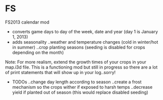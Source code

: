 # FS
FS2013 calendar mod

- converts game days to day of the week, date and year (day 1 is January 1, 2013)
- adds seasonality
    ..weather and temperature changes (cold in winter/hot in summer)
    ..crop planting seasons (seeding is disabled for crops depending on the month)

Note: For more realism, extend the growth times of your crops in your map.i3d file.
      This is a functioning mod but still in progress so there are a lot of print statements that will show up in your log..sorry!


- TODOs
    ..change day length according to season
    ..create a frost mechanism so the crops wither if exposed to harsh temps
    ..decrease yield if planted out of season (this would replace disabled seeding)

